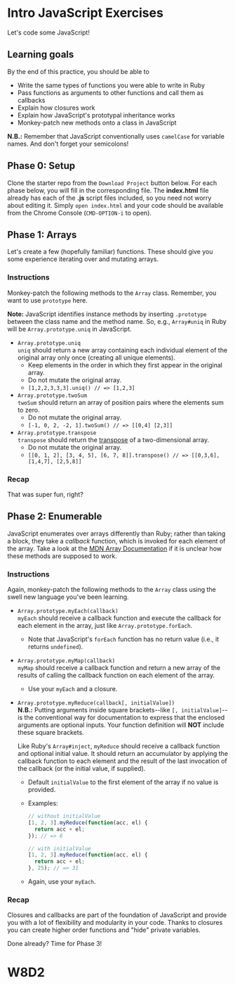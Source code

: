 # Intro JavaScript Exercises

Let's code some JavaScript!

## Learning goals

By the end of this practice, you should be able to

- Write the same types of functions you were able to write in Ruby
- Pass functions as arguments to other functions and call them as callbacks
- Explain how closures work
- Explain how JavaScript's prototypal inheritance works
- Monkey-patch new methods onto a class in JavaScript

**N.B.:** Remember that JavaScript conventionally uses `camelCase` for variable
names. And don't forget your semicolons!

## Phase 0: Setup

Clone the starter repo from the `Download Project` button below. For each phase
below, you will fill in the corresponding file. The __index.html__ file already
has each of the __.js__ script files included, so you need not worry about
editing it. Simply `open index.html` and your code should be available from the
Chrome Console (`CMD-OPTION-i` to open).

## Phase 1: Arrays

Let's create a few (hopefully familiar) functions. These should give you some
experience iterating over and mutating arrays.

### Instructions

Monkey-patch the following methods to the `Array` class. Remember, you want to
use `prototype` here.

**Note:** JavaScript identifies instance methods by inserting `.prototype`
between the class name and the method name. So, e.g., `Array#uniq` in Ruby will
be `Array.prototype.uniq` in JavaScript.

- `Array.prototype.uniq`  
  `uniq` should return a new array containing each individual element of the
  original array only once (creating all unique elements).
  - Keep elements in the order in which they first appear in the original array.
  - Do not mutate the original array.
  - `[1,2,2,3,3,3].uniq() // => [1,2,3]`
- `Array.prototype.twoSum`  
  `twoSum` should return an array of position pairs where the elements sum to
  zero.
  - Do not mutate the original array.
  - `[-1, 0, 2, -2, 1].twoSum() // => [[0,4] [2,3]]`
- `Array.prototype.transpose`  
  `transpose` should return the [transpose] of a two-dimensional array.
  - Do not mutate the original array.
  - `[[0, 1, 2], [3, 4, 5], [6, 7, 8]].transpose() // => [[0,3,6], [1,4,7],
    [2,5,8]]`

### Recap

That was super fun, right?

[transpose]: https://en.wikipedia.org/wiki/Transpose

## Phase 2: Enumerable

JavaScript enumerates over arrays differently than Ruby; rather than taking a
block, they take a _callback_ function, which is invoked for each element of the
array. Take a look at the [MDN Array Documentation][mdn-array] if it is unclear
how these methods are supposed to work.

### Instructions

Again, monkey-patch the following methods to the `Array` class using the swell
new language you've been learning.

- `Array.prototype.myEach(callback)`  
  `myEach` should receive a callback function and execute the callback for each
  element in the array, just like `Array.prototype.forEach`.
  - Note that JavaScript's `forEach` function has no return value (i.e., it
    returns `undefined`).
- `Array.prototype.myMap(callback)`  
  `myMap` should receive a callback function and return a new array of the
  results of calling the callback function on each element of the array.
  - Use your `myEach` and a closure.
- `Array.prototype.myReduce(callback[, initialValue])`  
  **N.B.:** Putting arguments inside square brackets--like `[,
  initialValue]`--is the conventional way for documentation to express that the
  enclosed arguments are optional inputs. Your function definition will **NOT**
  include these square brackets.  

  Like Ruby's `Array#inject`, `myReduce` should receive a callback function and
  optional initial value. It should return an accumulator by applying the
  callback function to each element and the result of the last invocation of the
  callback (or the initial value, if supplied).

  - Default `initialValue` to the first element of the array if no value is
    provided.
  - Examples:

    ```js
    // without initialValue
    [1, 2, 3].myReduce(function(acc, el) {
      return acc + el;
    }); // => 6

    // with initialValue
    [1, 2, 3].myReduce(function(acc, el) {
      return acc + el;
    }, 25); // => 31
    ```

  - Again, use your `myEach`.

### Recap

Closures and callbacks are part of the foundation of JavaScript and provide you
with a lot of flexibility and modularity in your code. Thanks to closures you
can create higher order functions and "hide" private variables.

[mdn-array]:
  https://developer.mozilla.org/en-US/docs/Web/JavaScript/Reference/Global_Objects/Array

Done already? Time for Phase 3!
# W8D2
